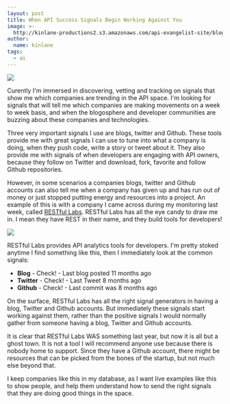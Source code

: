 ```yaml
---
layout: post
title: When API Success Signals Begin Working Against You
image: >-
  http://kinlane-productions2.s3.amazonaws.com/api-evangelist-site/blog/restful-labs-logo.png
author:
  name: kinlane
tags:
  - ai
---
```

[![](https://s3.amazonaws.com/kinlane-productions2/api-evangelist/restful-labs/restful-labs-logo.png)](http://www.restful-labs.com/)

Curently I'm immersed in discovering, vetting and tracking on signals that show me which companies are trending in the API space. I'm looking for signals that will tell me which companies are making movements on a week to week basis, and when the blogosphere and developer communities are buzzing about these companies and technologies.

Three very important signals I use are blogs, twitter and Github. These tools provide me with great signals I can use to tune into what a company is doing, when they push code, write a story or tweet about it. They also provide me with signals of when developers are engaging with API owners, because they follow on Twitter and download, fork, favorite and follow Github repositories.

However, in some scenarios a companies blogs, twitter and Github accounts can also tell me when a company has given up and has run out of money or just stopped putting energy and resources into a project. An example of this is with a company I came across during my monitoring last week, called [RESTful Labs](http://www.restful-labs.com/). RESTful Labs has all the eye candy to draw me in. I mean they have REST in their name, and they build tools for developers!

[![](https://s3.amazonaws.com/kinlane-productions2/api-evangelist/restful-labs/restful-metrics.png)](http://www.restful-labs.com/)

RESTful Labs provides API analytics tools for developers. I'm pretty stoked anytime I find something like this, then I immediately look at the common signals:

*   **Blog** - Check! - Last blog posted 11 months ago
*   **Twitter** - Check! - Last Tweet 8 months ago
*   **Github** - Check! - Last commit was 8 months ago

On the surface, RESTful Labs has all the right signal generators in having a blog, Twitter and Github accounts. But immediately these signals start working against them, rather than the positive signals I would normally gather from someone having a blog, Twitter and Github accounts.

It is clear that RESTful Labs WAS something last year, but now it is all but a ghost town. It is not a tool I will recommend anyone use because there is nobody home to support. Since they have a Github account, there might be resources that can be picked from the bones of the startup, but not much else beyond that.

I keep companies like this in my database, as I want live examples like this to show people, and help them understand how to send the right signals that they are doing good things in the space.